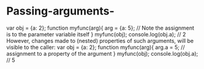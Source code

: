 # Passing-arguments-

var obj = {a: 2};
function myfunc(arg){
 arg = {a: 5}; // Note the assignment is to the parameter variable itself
}
myfunc(obj);
console.log(obj.a); // 2
However, changes made to (nested) properties of such arguments, will be visible to the caller:
var obj = {a: 2};
function myfunc(arg){
 arg.a = 5; // assignment to a property of the argument
}
myfunc(obj);
console.log(obj.a); // 5
